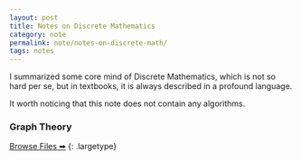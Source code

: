 ```yaml
---
layout: post
title: Notes on Discrete Mathematics
category: note
permalink: note/notes-on-discrete-math/
tags: notes
---
```


I summarized some core mind of Discrete Mathematics, which is not so hard per se, but in textbooks, it is always described in a profound language.

It worth noticing that this note does not contain any algorithms.

### Graph Theory
[Browse Files &#x27A1;&#xfe0e;](http://drive.ifengge.cn/s/9eL3BgXBHT3BPTA)
{: .largetype}

